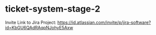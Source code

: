 # ticket-system-stage-2

Invite Link to Jira Project: https://id.atlassian.com/invite/p/jira-software?id=KbGU6QAdRAqpNJohyE5Axw
